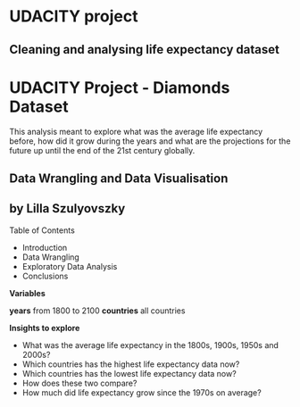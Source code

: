 # UDACITY project
## Cleaning and analysing life expectancy dataset

# UDACITY Project - Diamonds Dataset 
This analysis  meant to explore what was the average life expectancy before, how did it grow during the years and what are the projections for the future up until the end of the 21st century globally.

## Data Wrangling and Data Visualisation

## by Lilla Szulyovszky

Table of Contents
- Introduction
- Data Wrangling
- Exploratory Data Analysis
- Conclusions

**Variables**

**years** from 1800 to 2100
**countries** all countries

**Insights to explore**

- What was the average life expectancy in the 1800s, 1900s, 1950s and 2000s? 
- Which countries has the highest life expectancy data now?
- Which countries has the lowest life expectancy data now? 
- How does these two compare? 
- How much did life expectancy grow since the 1970s on average?


